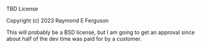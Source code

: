 TBD License

Copyright (c) 2023 Raymond E Ferguson

This will probably be a BSD license, but I am going to get an approval since about half of the
dev time was paid for by a customer.

